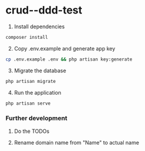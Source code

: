 # crud--ddd-test

1. Install dependencies

```bash
composer install
```

2. Copy .env.example and generate app key

```bash
cp .env.example .env && php artisan key:generate
```

3. Migrate the database

```bash
php artisan migrate
```

4. Run the application

```bash
php artisan serve
```



### Further development
1. Do the TODOs

2. Rename domain name from "Name" to actual name
